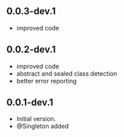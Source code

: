 
## 0.0.3-dev.1

 - improved code


## 0.0.2-dev.1

 - improved code
 - abstract and sealed class detection
 - better error reporting
  
## 0.0.1-dev.1

- Initial version.
- @Singleton added
  
